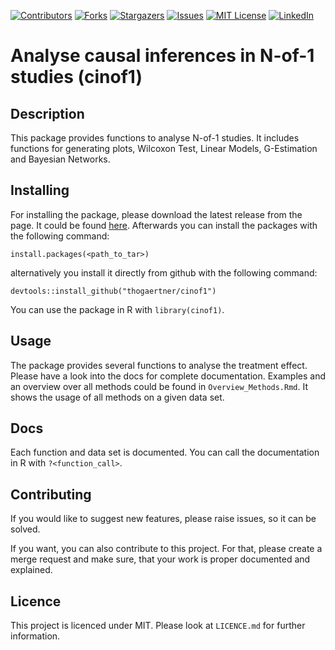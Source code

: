 [![Contributors][contributors-shield]][contributors-url]
[![Forks][forks-shield]][forks-url]
[![Stargazers][stars-shield]][stars-url]
[![Issues][issues-shield]][issues-url]
[![MIT License][license-shield]][license-url]
[![LinkedIn][linkedin-shield]][linkedin-url]




# Analyse causal inferences in N-of-1 studies (cinof1)

## Description

This package provides functions to analyse N-of-1 studies. It includes functions for generating plots,
Wilcoxon Test, Linear Models, G-Estimation and Bayesian Networks. 

## Installing

For installing the package, please download the latest release from the page. It could be found [here](link). Afterwards you can install the packages with the following command: 

```
install.packages(<path_to_tar>)
```

alternatively you install it directly from github with the following command:

```
devtools::install_github("thogaertner/cinof1")
```

You can use the package in R with `library(cinof1)`. 

## Usage

The package provides several functions to analyse the treatment effect. Please have a look into the docs for complete documentation. Examples and an overview over all methods could be found in `Overview_Methods.Rmd`. It shows the usage of all methods on a given data set. 

## Docs

Each function and data set is documented. You can call the documentation in R with `?<function_call>`. 

## Contributing

If you would like to suggest new features, please raise issues, so it can be solved.

If you want, you can also contribute to this project. For that, please create a merge request and make sure, that your work is proper documented and explained. 

## Licence

This project is licenced under MIT. Please look at `LICENCE.md` for further information.


<!-- MARKDOWN LINKS & IMAGES -->
<!-- https://www.markdownguide.org/basic-syntax/#reference-style-links -->
[contributors-shield]: https://img.shields.io/github/contributors/thogaertner/cinof1.svg?style=flat-square
[contributors-url]: https://github.com/thogaertner/cinof1/graphs/contributors
[forks-shield]: https://img.shields.io/github/forks/thogaertner/cinof1.svg?style=flat-square
[forks-url]: https://github.com/thogaertner/cinof1/network/members
[stars-shield]: https://img.shields.io/github/stars/thogaertner/cinof1.svg?style=flat-square
[stars-url]: vhttps://github.com/thogaertner/cinof1/stargazers
[issues-shield]: https://img.shields.io/github/issues/thogaertner/cinof1.svg?style=flat-square
[issues-url]: https://github.com/thogaertner/cinof1/issues
[license-shield]: https://img.shields.io/github/license/thogaertner/cinof1.svg?style=flat-square
[license-url]: https://github.com/thogaertner/cinof1/blob/master/LICENSE.md
[linkedin-shield]: https://img.shields.io/badge/-LinkedIn-black.svg?style=flat-square&logo=linkedin&colorB=555
[linkedin-url]: https://www.linkedin.com/in/thomas-g%C3%A4rtner-490658143/
